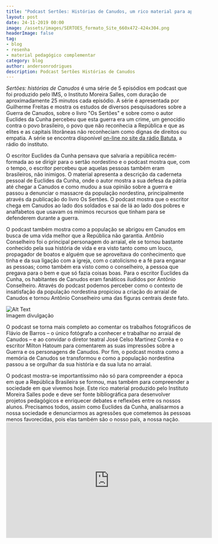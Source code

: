 ```yaml
---
title: "Podcast Sertões: Histórias de Canudos, um rico material para aprofundar reflexões históricas e sociais"
layout: post
date: 24-11-2019 00:00
image: /assets/images/SERTOES_formato_Site_660x472-424x304.png
headerImage: false
tag:
- blog
- resenha
- material pedagógico complementar
category: blog
author: andersonrodrigues
description: Podcast Sertões Histórias de Canudos
---
```

_Sertões: histórias de Canudos_ é uma série de 5 episódios em podcast que foi produzido pelo IMS, o Instituto Moreira Salles, com duração de aproximadamente 25 minutos cada episódio. A série é apresentada por Guilherme Freitas e mostra os estudos de diversos pesquisadores sobre a Guerra de Canudos, sobre o livro "Os Sertões" e sobre como o autor Euclides da Cunha percebeu que esta guerra era um crime, um genocídio contra o povo brasileiro, o povo que não reconhecia a República e que as elites e as capitais litorâneas não reconheciam como dignas de direitos ou empatia. A série se encontra disponível [on-line no site da rádio Batuta](https://radiobatuta.com.br/especiais/sertoes-historias-de-canudos/), a rádio do instituto.

O escritor Euclides da Cunha pensava que salvaria a república recém-formada ao se dirigir para o sertão nordestino e o podcast mostra que, com o tempo, o escritor percebeu que aquelas pessoas também eram brasileiros, não inimigos. O material apresenta a descrição da caderneta pessoal de Euclides da Cunha, onde o autor mostra a sua defesa da pátria até chegar a Canudos e como mudou a sua opinião sobre a guerra e passou a denunciar o massacre da população nordestina, principalmente através da publicação do livro Os Sertões. O podcast mostra que o escritor chega em Canudos ao lado dos soldados e sai de lá ao lado dos pobres e analfabetos que usavam os mínimos recursos que tinham para se defenderem durante a guerra.

O podcast também mostra como a população se abrigou em Canudos em busca de uma vida melhor que a República não garantia. Antônio Conselheiro foi o principal personagem do arraial, ele se tornou bastante conhecido pela sua história de vida e era visto tanto como um louco, propagador de boatos e alguém que se aproveitava do conhecimento que tinha e da sua ligação com a igreja, com o catolicismo e a fé para enganar as pessoas; como também era visto como o conselheiro, a pessoa que pregava para o bem e que só fazia coisas boas. Para o escritor Euclides da Cunha, os habitantes de Canudos eram fanáticos iludidos por Antônio Conselheiro. Através do podcast podemos perceber como o contexto de insatisfação da população nordestina propiciou a criação do arraial de Canudos e tornou Antônio Conselheiro uma das figuras centrais deste fato.

<div class="side-by-side">
    <div class="toleft">
        <img class="image" src="https://andersonrodrigues.pro.br/assets/images/SERTOES_formato_Site_660x472-424x304.png" alt="Alt Text">
        <figcaption class="caption">Imagem divulgação</figcaption>
    </div>
    <div class="toright">
        <p>O podcast se torna mais completo ao comentar os trabalhos fotográficos de Flávio de Barros – o único fotógrafo a conhecer e trabalhar no arraial de Canudos – e ao convidar o diretor teatral José Celso Martinez Corrêa e o escritor Milton Hatoum para comentarem as suas impressões sobre a Guerra e os personagens de Canudos. Por fim, o podcast mostra como a memória de Canudos se transformou e como a população nordestina passou a se orgulhar da sua história e da sua luta no arraial.</p>
    </div>
</div>
O podcast mostra-se importantíssimo não só para compreender a época em que a República Brasileira se formou, mas também para compreender a sociedade em que vivemos hoje. Este rico material produzido pelo Instituto Moreira Salles pode e deve ser fonte bibliográfica para desenvolver projetos pedagógicos e enriquecer debates e reflexões entre os nossos alunos. Precisamos todos, assim como Euclides da Cunha, analisarmos a nossa sociedade e denunciarmos as agressões que cometemos às pessoas menos favorecidas, pois elas também são o nosso país, a nossa nação.

<iframe width="560" height="315" src="https://www.youtube.com/embed/6Hsnn7TAsDA" frameborder="0" allow="accelerometer; autoplay; encrypted-media; gyroscope; picture-in-picture" allowfullscreen></iframe>
